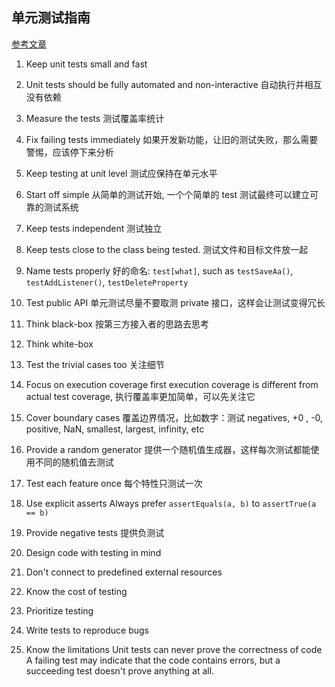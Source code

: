 ## 单元测试指南

[参考文章](https://petroware.no/unittesting.html)

1. Keep unit tests small and fast

2. Unit tests should be fully automated and non-interactive
自动执行并相互没有依赖

3. Measure the tests
 测试覆盖率统计

4. Fix failing tests immediately
如果开发新功能，让旧的测试失败，那么需要警惕，应该停下来分析

5. Keep testing at unit level
测试应保持在单元水平

6. Start off simple
从简单的测试开始, 一个个简单的 test 测试最终可以建立可靠的测试系统

7. Keep tests independent
测试独立

8. Keep tests close to the class being tested.
测试文件和目标文件放一起

9. Name tests properly
好的命名: `test[what]`, such as `testSaveAa()`, `testAddListener()`, `testDeleteProperty`

10. Test public API
单元测试尽量不要取测 private 接口，这样会让测试变得冗长

11. Think black-box
按第三方接入者的思路去思考

12. Think white-box

13. Test the trivial cases too
关注细节

14. Focus on execution coverage first
execution coverage is different from actual test coverage, 执行覆盖率更加简单，可以先关注它

15. Cover boundary cases
覆盖边界情况，比如数字：测试 negatives, +0 , -0, positive, NaN, smallest, largest, infinity, etc

16. Provide a random generator
提供一个随机值生成器，这样每次测试都能使用不同的随机值去测试

17. Test each feature once
每个特性只测试一次

18. Use explicit asserts
Always prefer `assertEquals(a, b)` to `assertTrue(a == b)`

19. Provide negative tests
提供负测试

20. Design code with testing in mind

21. Don't connect to predefined external resources

22. Know the cost of testing

23. Prioritize testing

24. Write tests to reproduce bugs

25. Know the limitations
Unit tests can never prove the correctness of code
A failing test may indicate that the code contains errors, but a succeeding test doesn't prove anything at all.